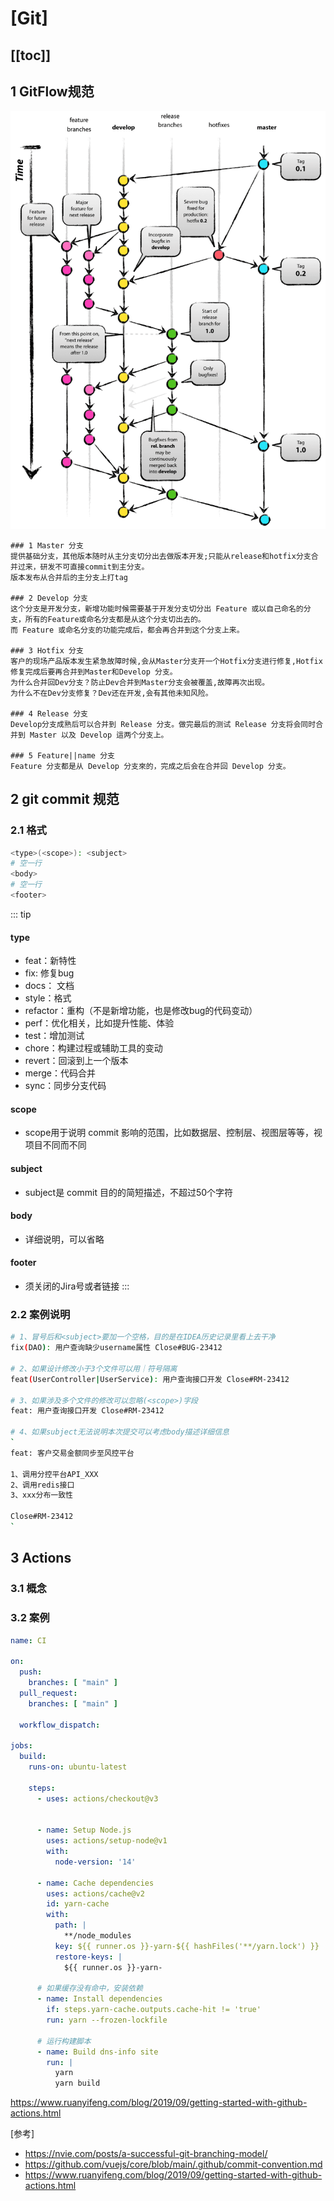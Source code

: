# **[Git]**

[[toc]]
---

## 1 GitFlow规范

![GitFlow](../../docs/.vuepress/public/gitflow.png)

```text
### 1 Master 分支
提供基础分支，其他版本随时从主分支切分出去做版本开发;只能从release和hotfix分支合并过来，研发不可直接commit到主分支。
版本发布从合并后的主分支上打tag

### 2 Develop 分支
这个分支是开发分支，新增功能时候需要基于开发分支切分出 Feature 或以自己命名的分支，所有的Feature或命名分支都是从这个分支切出去的。
而 Feature 或命名分支的功能完成后，都会再合并到这个分支上来。

### 3 Hotfix 分支
客户的现场产品版本发生紧急故障时候,会从Master分支开一个Hotfix分支进行修复,Hotfix 修复完成后要再合并到Master和Develop 分支。
为什么合并回Dev分支？防止Dev合并到Master分支会被覆盖,故障再次出现。
为什么不在Dev分支修复？Dev还在开发,会有其他未知风险。

### 4 Release 分支
Develop分支成熟后可以合并到 Release 分支。做完最后的测试 Release 分支将会同时合并到 Master 以及 Develop 這两个分支上。

### 5 Feature||name 分支
Feature 分支都是从 Develop 分支來的，完成之后会在合并回 Develop 分支。
```
## 2 git commit 规范

### 2.1 格式
```bash
<type>(<scope>): <subject>
# 空一行
<body>
# 空一行
<footer>
```
::: tip
#### type
- feat：新特性
- fix: 修复bug
- docs： 文档
- style：格式
- refactor：重构（不是新增功能，也是修改bug的代码变动）
- perf：优化相关，比如提升性能、体验
- test：增加测试
- chore：构建过程或辅助工具的变动
- revert：回滚到上一个版本
- merge：代码合并
- sync：同步分支代码
#### scope
- scope用于说明 commit 影响的范围，比如数据层、控制层、视图层等等，视项目不同而不同
#### subject
- subject是 commit 目的的简短描述，不超过50个字符
#### body
- 详细说明，可以省略
#### footer
- 须关闭的Jira号或者链接
:::

### 2.2 案例说明
```bash
# 1、冒号后和<subject>要加一个空格，目的是在IDEA历史记录里看上去干净
fix(DAO): 用户查询缺少username属性 Close#BUG-23412

# 2、如果设计修改小于3个文件可以用｜符号隔离
feat(UserController|UserService): 用户查询接口开发 Close#RM-23412

# 3、如果涉及多个文件的修改可以忽略(<scope>)字段
feat: 用户查询接口开发 Close#RM-23412

# 4、如果subject无法说明本次提交可以考虑body描述详细信息
`
feat: 客户交易金额同步至风控平台

1、调用分控平台API_XXX
2、调用redis接口
3、xxx分布一致性

Close#RM-23412
`
```

## 3 Actions

### 3.1 概念

### 3.2 案例
```yml
name: CI

on:
  push:
    branches: [ "main" ]
  pull_request:
    branches: [ "main" ]

  workflow_dispatch:

jobs:
  build:
    runs-on: ubuntu-latest

    steps:
      - uses: actions/checkout@v3

      
      - name: Setup Node.js
        uses: actions/setup-node@v1
        with:
          node-version: '14'

      - name: Cache dependencies
        uses: actions/cache@v2
        id: yarn-cache
        with:
          path: |
            **/node_modules
          key: ${{ runner.os }}-yarn-${{ hashFiles('**/yarn.lock') }}
          restore-keys: |
            ${{ runner.os }}-yarn-
            
      # 如果缓存没有命中，安装依赖
      - name: Install dependencies
        if: steps.yarn-cache.outputs.cache-hit != 'true'
        run: yarn --frozen-lockfile

      # 运行构建脚本
      - name: Build dns-info site
        run: |
          yarn
          yarn build
```

https://www.ruanyifeng.com/blog/2019/09/getting-started-with-github-actions.html


[参考]
- https://nvie.com/posts/a-successful-git-branching-model/
- https://github.com/vuejs/core/blob/main/.github/commit-convention.md
- https://www.ruanyifeng.com/blog/2019/09/getting-started-with-github-actions.html
